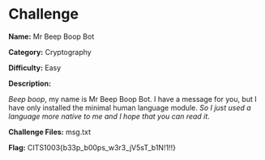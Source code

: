 # Challenge

**Name:** Mr Beep Boop Bot

**Category:** Cryptography

**Difficulty:** Easy

**Description:**

*Beep boop*, my name is Mr Beep Boop Bot. I have a message for you, but I have only installed the minimal human language module. *So I just used a language more native to me and I hope that you can read it*.

**Challenge Files:** msg.txt

**Flag:** CITS1003{b33p_b00ps_w3r3_jV5sT_b1N!1!!}
